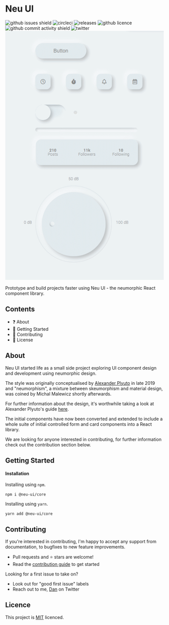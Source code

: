 # Neu UI

![github issues shield](https://img.shields.io/github/issues/daniel-norris/neumorphic_design)
![circleci](https://img.shields.io/circleci/build/github/daniel-norris/neu_ui/master?label=circleci)
![releases](https://img.shields.io/github/v/release/daniel-norris/neu_ui?include_prereleases)
![github licence](https://img.shields.io/github/license/daniel-norris/neu_ui)
![github commit activity shield](https://img.shields.io/github/commit-activity/m/daniel-norris/neumorphic_design)
![twitter](https://img.shields.io/twitter/follow/danielpnorris)
![Repository example](src/demo.gif)

Prototype and build projects faster using Neu UI - the neumorphic React component library.

## Contents

- ❓ About
- 🚀 Getting Started
- 👏 Contributing
- 📝 License

## About

Neu UI started life as a small side project exploring UI component design and development using neumorphic design.

The style was originally conceptualised by [Alexander Plyuto](https://dribbble.com/alexplyuto) in late 2019 and "neumorphism", a mixture between skeumorphism and material design, was coined by Michal Malewicz shortly afterwards.

For further information about the design, it's worthwhile taking a look at Alexander Plyuto's guide [here](https://www.figma.com/file/J1uPSOY5k577mDpSfGFven/Neomorphism-Guide-2.0-%7C-Original?node-id=26580%3A1425).

The initial components have now been converted and extended to include a whole suite of initial controlled form and card components into a React library.

We are looking for anyone interested in contributing, for further information check out the contribution section below.

## Getting Started

#### Installation

Installing using `npm`.

```
npm i @neu-ui/core
```

Installing using `yarn`.

```
yarn add @neu-ui/core
```

## Contributing

If you're interested in contributing, I'm happy to accept any support from documentation, to bugfixes to new feature improvements.

- Pull requests and ⭐ stars are welcome!
- Read the [contribution guide](/contributing.md) to get started

Looking for a first issue to take on?

- Look out for "good first issue" labels
- Reach out to me, [Dan](https://twitter.com/danielpnorris) on Twitter

## Licence

This project is [MIT](/LICENCE) licenced.

